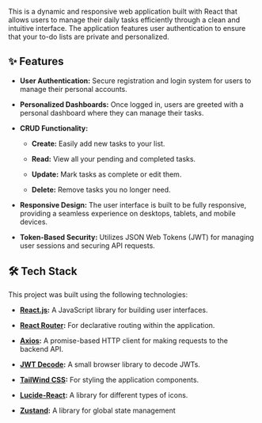 This is a dynamic and responsive web application built with React that allows users to manage their daily tasks efficiently through a clean and intuitive interface. The application features user authentication to ensure that your to-do lists are private and personalized.

## ✨ Features

*   **User Authentication:** Secure registration and login system for users to manage their personal accounts.
    
*   **Personalized Dashboards:** Once logged in, users are greeted with a personal dashboard where they can manage their tasks.
    
*   **CRUD Functionality:**
    
    *   **Create:** Easily add new tasks to your list.
        
    *   **Read:** View all your pending and completed tasks.
        
    *   **Update:** Mark tasks as complete or edit them.
        
    *   **Delete:** Remove tasks you no longer need.
        
*   **Responsive Design:** The user interface is built to be fully responsive, providing a seamless experience on desktops, tablets, and mobile devices.
    
*   **Token-Based Security:** Utilizes JSON Web Tokens (JWT) for managing user sessions and securing API requests.
    

## 🛠️ Tech Stack

This project was built using the following technologies:

*   [**React.js**](https://react.dev/ "null")**:** A JavaScript library for building user interfaces.
    
*   [**React Router**](https://reactrouter.com/ "null")**:** For declarative routing within the application.
    
*   [**Axios**](https://axios-http.com/ "null")**:** A promise-based HTTP client for making requests to the backend API.
    
*   [**JWT Decode**](https://www.jwt.io/ "null")**:** A small browser library to decode JWTs.
    
*   [**TailWind CSS**](https://tailwindcss.com/)**:** For styling the application components.
  
*   [**Lucide-React**](https://lucide.dev/guide/packages/lucide-react)**:** A library for different types of icons.

*   [**Zustand**](https://zustand-demo.pmnd.rs/)**:** A library for global state management
    
